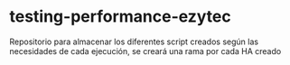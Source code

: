 # testing-performance-ezytec
Repositorio para almacenar los diferentes script creados según las necesidades de cada ejecución, se creará una rama por cada HA creado 
